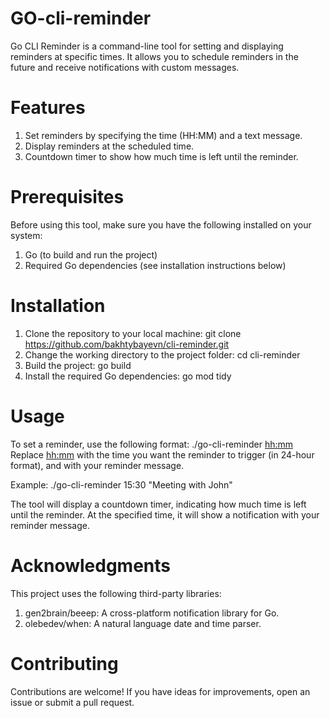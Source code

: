 # GO-cli-reminder
Go CLI Reminder is a command-line tool for setting and displaying reminders at specific times. It allows you to schedule reminders in the future and receive notifications with custom messages.
# Features
1. Set reminders by specifying the time (HH:MM) and a text message.
2. Display reminders at the scheduled time.
3. Countdown timer to show how much time is left until the reminder.
# Prerequisites
Before using this tool, make sure you have the following installed on your system:
1. Go (to build and run the project)
2. Required Go dependencies (see installation instructions below)
# Installation
1. Clone the repository to your local machine:
git clone https://github.com/bakhtybayevn/cli-reminder.git
2. Change the working directory to the project folder:
cd cli-reminder
3. Build the project:
go build
4. Install the required Go dependencies:
go mod tidy
# Usage
To set a reminder, use the following format:
./go-cli-reminder <hh:mm> <text message>
Replace <hh:mm> with the time you want the reminder to trigger (in 24-hour format), and <text message> with your reminder message.

Example:
./go-cli-reminder 15:30 "Meeting with John"

The tool will display a countdown timer, indicating how much time is left until the reminder. At the specified time, it will show a notification with your reminder message.
# Acknowledgments
This project uses the following third-party libraries:
1. gen2brain/beeep: A cross-platform notification library for Go.
2. olebedev/when: A natural language date and time parser.
# Contributing
Contributions are welcome! If you have ideas for improvements, open an issue or submit a pull request.
